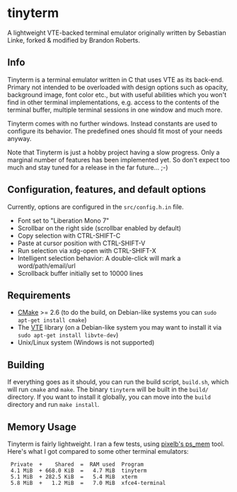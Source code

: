 tinyterm
========

A lightweight VTE-backed terminal emulator originally written by Sebastian Linke, forked & modified by Brandon Roberts.

## Info

Tinyterm is a terminal emulator written in C that uses VTE as its back-end. Primary not intended to be overloaded with design options such as opacity, background image, font color etc., but with useful abilities which you won't find in other terminal implementations, e.g. access to the contents of the terminal buffer, multiple terminal sessions in one window and much more.

Tinyterm comes with no further windows. Instead constants are used to configure its behavior. The predefined ones should fit most of your needs anyway.

Note that Tinyterm is just a hobby project having a slow progress. Only a marginal number of features has been implemented yet. So don't expect too much and stay tuned for a release in the far future... ;-)

## Configuration, features, and default options

Currently, options are configured in the `src/config.h.in` file.

- Font set to "Liberation Mono 7"
- Scrollbar on the right side (scrollbar enabled by default)
- Copy selection with CTRL-SHIFT-C
- Paste at cursor position with CTRL-SHIFT-V
- Run selection via xdg-open with CTRL-SHIFT-X
- Intelligent selection behavior: A double-click will mark a word/path/email/url
- Scrollback buffer initially set to 10000 lines

## Requirements

- [CMake](http://www.cmake.org/) >= 2.6 (to do the build, on Debian-like systems you can `sudo apt-get install cmake`)
- The [VTE](http://library.gnome.org/devel/vte/) library (on a Debian-like system you may want to install it via `sudo apt-get install libvte-dev`)
- Unix/Linux system (Windows is not supported)

## Building

If everything goes as it should, you can run the build script, `build.sh`, which will run
`cmake` and `make`. The binary `tinyterm` will be built in the `build/` directory. If you
want to install it globally, you can move into the `build` directory and run `make install`.

## Memory Usage

Tinyterm is fairly lightweight. I ran a few tests, using
[pixelb's ps_mem](https://github.com/pixelb/ps_mem) tool. Here's what I
got compared to some other terminal emulators:

     Private  +    Shared  =  RAM used  Program
     4.1 MiB  + 668.0 KiB  =   4.7 MiB  tinyterm
     5.1 MiB  + 282.5 KiB  =   5.4 MiB  xterm
     5.8 MiB  +   1.2 MiB  =   7.0 MiB  xfce4-terminal
